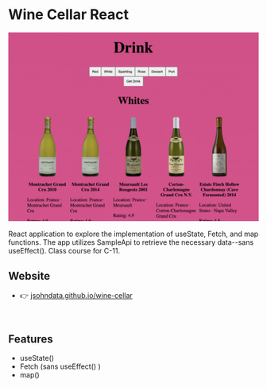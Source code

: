 # Wine Cellar React
[![screen shot](./public/images/readme.png)](https://jsohn-wine-cellar.web.app)

React application to explore the implementation of useState, Fetch, and map functions. The app utilizes SampleApi to retrieve the necessary data--sans useEffect(). Class course for C-11.


## Website
* 👉 [jsohndata.github.io/wine-cellar](https://jsohndata.github.io/wine-cellar)

<br>

## Features
* useState()
* Fetch (sans useEffect() )
* map()

